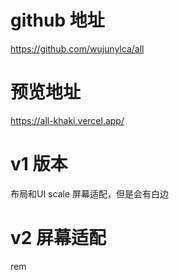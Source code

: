 # github 地址 
 https://github.com/wujunylca/all

# 预览地址
 https://all-khaki.vercel.app/

# v1 版本
  布局和UI
  scale 屏幕适配，但是会有白边

# v2 屏幕适配
   rem 